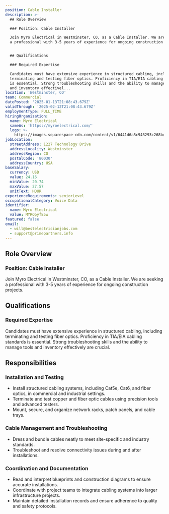 ```yaml
---
position: Cable Installer
description: >-
  ## Role Overview

  ### Position: Cable Installer

  Join Myro Electrical in Westminster, CO, as a Cable Installer. We are seeking
  a professional with 3-5 years of experience for ongoing construction projects.


  ## Qualifications

  ### Required Expertise

  Candidates must have extensive experience in structured cabling, including
  terminating and testing fiber optics. Proficiency in TIA/EIA cabling standards
  is essential. Strong troubleshooting skills and the ability to manage tools
  and inventory effectivel...
location: 'Westminster, CO'
team: Commercial
datePosted: '2025-01-13T21:08:43.679Z'
validThrough: '2025-02-12T21:08:43.679Z'
employmentType: FULL_TIME
hiringOrganization:
  name: Myro Electrical
  sameAs: 'https://myroelectrical.com/'
  logo: >-
    https://images.squarespace-cdn.com/content/v1/6441d6a8c943293c268b4359/7b2478ca-3514-499f-80c1-3a92bb142f0c/curve__1_-removebg-preview.png?format=1500w
jobLocation:
  streetAddress: 1227 Technology Drive
  addressLocality: Westminster
  addressRegion: CO
  postalCode: '80030'
  addressCountry: USA
baseSalary:
  currency: USD
  value: 24.16
  minValue: 20.74
  maxValue: 27.57
  unitText: HOUR
experienceRequirements: seniorLevel
occupationalCategory: Voice Data
identifier:
  name: Myro Electrical
  value: MYROpyf85w
featured: false
email:
  - will@bestelectricianjobs.com
  - support@primepartners.info
---
```




## Role Overview
### Position: Cable Installer
Join Myro Electrical in Westminster, CO, as a Cable Installer. We are seeking a professional with 3-5 years of experience for ongoing construction projects.

## Qualifications
### Required Expertise
Candidates must have extensive experience in structured cabling, including terminating and testing fiber optics. Proficiency in TIA/EIA cabling standards is essential. Strong troubleshooting skills and the ability to manage tools and inventory effectively are crucial.

## Responsibilities
### Installation and Testing
- Install structured cabling systems, including Cat5e, Cat6, and fiber optics, in commercial and industrial settings.
- Terminate and test copper and fiber optic cables using precision tools and advanced testers.
- Mount, secure, and organize network racks, patch panels, and cable trays.

### Cable Management and Troubleshooting
- Dress and bundle cables neatly to meet site-specific and industry standards.
- Troubleshoot and resolve connectivity issues during and after installations.

### Coordination and Documentation
- Read and interpret blueprints and construction diagrams to ensure accurate installations.
- Coordinate with project teams to integrate cabling systems into larger infrastructure projects.
- Maintain detailed installation records and ensure adherence to quality and safety protocols.